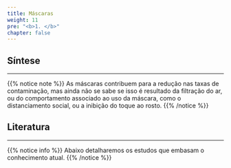 ```yaml
---
title: Máscaras
weight: 11
pre: "<b>1. </b>"
chapter: false
---
```


## Síntese

***

{{% notice note %}}
As máscaras contribuem para a redução nas taxas de contaminação, mas ainda não se sabe se isso é resultado da filtração do ar, ou do comportamento associado ao uso da máscara, como o distanciamento social, ou a inibição do toque ao rosto.
{{% /notice %}}


## Literatura

***

{{% notice info %}}
Abaixo detalharemos os estudos que embasam o conhecimento atual.
{{% /notice %}}